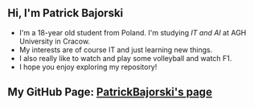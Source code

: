 ## Hi, I'm Patrick Bajorski
- I'm a 18-year old student from Poland. I'm studying _IT and AI_ at AGH University in Cracow.
- My interests are of course IT and just learning new things.
- I also really like to watch and play some volleyball and watch F1.
- I hope you enjoy exploring my repository!

## My GitHub Page: [PatrickBajorski's page](https://patrickbajorski.github.io/)
